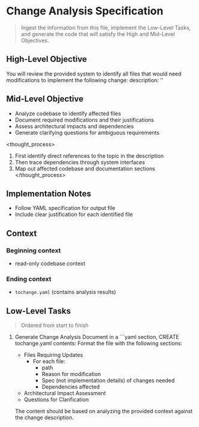 # Change Analysis Specification
> Ingest the information from this file, implement the Low-Level Tasks, and generate the code that will satisfy the High and Mid-Level Objectives.

## High-Level Objective

You will review the provided system to identify all files that would need modifications to implement the following change: 
    <changes> description: '<description>' </changes>

## Mid-Level Objective

- Analyze codebase to identify affected files
- Document required modifications and their justifications
- Assess architectural impacts and dependencies
- Generate clarifying questions for ambiguous requirements

<thought_process>
1. First identify direct references to the topic in the description
2. Then trace dependencies through system interfaces
3. Map out affected codebase and documentation sections
</thought_process>

## Implementation Notes
- Follow YAML specification for output file
- Include clear justification for each identified file

## Context

### Beginning context
- read-only codebase context

### Ending context  
- `tochange.yaml` (contains analysis results)

## Low-Level Tasks
> Ordered from start to finish

1. Generate Change Analysis Document
in a ```yaml section, CREATE tochange.yaml contents:
    Format the file with the following sections:
    - Files Requiring Updates
      - For each file:
        - path
        - Reason for modification
        - Spec (not implementation details) of changes needed
        - Dependencies affected
    - Architectural Impact Assessment
    - Questions for Clarification
    
    The content should be based on analyzing the provided context against the change description.
